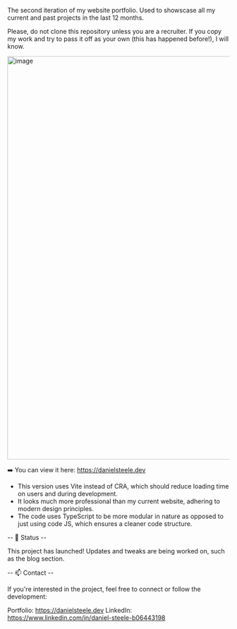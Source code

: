 The second iteration of my website portfolio. Used to showscase all my current and past projects in the last 12 months. 

Please, do not clone this repository unless you are a recruiter. If you copy my work and try to pass it off as your own (this has happened before!), I will know. 

<img width="1689" height="914" alt="image" src="https://github.com/user-attachments/assets/8cb99ceb-04a2-467b-8d8f-b7bebf256671" />

➡️ You can view it here: https://danielsteele.dev 

- This version uses Vite instead of CRA, which should reduce loading time on users and during development.
- It looks much more professional than my current website, adhering to modern design principles.
- The code uses TypeScript to be more modular in nature as opposed to just using code JS, which ensures a cleaner code structure.

-- 📌 Status --

This project has launched! Updates and tweaks are being worked on, such as the blog section.

-- 📫 Contact -- 

If you're interested in the project, feel free to connect or follow the development:

Portfolio: https://danielsteele.dev
LinkedIn: https://www.linkedin.com/in/daniel-steele-b06443198
